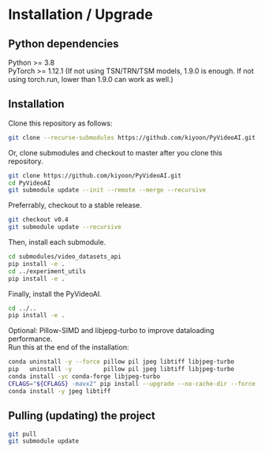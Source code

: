 
# Installation / Upgrade 

## Python dependencies

Python >= 3.8  
PyTorch >= 1.12.1	(If not using TSN/TRN/TSM models, 1.9.0 is enough. If not using torch.run, lower than 1.9.0 can work as well.)

## Installation

Clone this repository as follows:  
```bash
git clone --recurse-submodules https://github.com/kiyoon/PyVideoAI.git
```

Or, clone submodules and checkout to master after you clone this repository.  

```bash
git clone https://github.com/kiyoon/PyVideoAI.git
cd PyVideoAI 
git submodule update --init --remote --merge --recursive
```

Preferrably, checkout to a stable release.

```bash
git checkout v0.4
git submodule update --recursive
```

Then, install each submodule.  

```bash
cd submodules/video_datasets_api
pip install -e .
cd ../experiment_utils
pip install -e .
```


Finally, install the PyVideoAI.

```bash
cd ../..
pip install -e .
```

Optional: Pillow-SIMD and libjepg-turbo to improve dataloading performance.  
Run this at the end of the installation:  

```bash
conda uninstall -y --force pillow pil jpeg libtiff libjpeg-turbo
pip   uninstall -y         pillow pil jpeg libtiff libjpeg-turbo
conda install -yc conda-forge libjpeg-turbo
CFLAGS="${CFLAGS} -mavx2" pip install --upgrade --no-cache-dir --force-reinstall --no-binary :all: --compile pillow-simd
conda install -y jpeg libtiff
```


## Pulling (updating) the project

```bash
git pull
git submodule update
```
